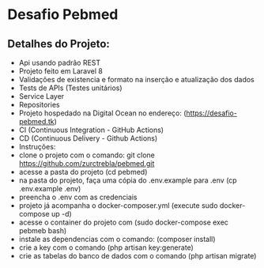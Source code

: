 # Desafio Pebmed

## Detalhes do Projeto:

- Api usando padrão REST
- Projeto feito em Laravel 8
- Validações de existencia e formato na inserção e atualização dos dados
- Tests de APIs (Testes unitários)
- Service Layer
- Repositories
- Projeto hospedado na Digital Ocean no endereço: (https://desafio-pebmed.tk)
- CI (Continuous Integration - GitHub Actions)
- CD (Continuous Delivery - Github Actions)  
- Instruções:
- clone o projeto com o comando: git clone https://github.com/zurctrebla/pebmed.git
- acesse a pasta do projeto (cd pebmed)
- na pasta do projeto, faça uma cópia do .env.example para .env (cp .env.example .env)
- preencha o .env com as credenciais
- projeto já acompanha o docker-composer.yml (execute sudo docker-compose up -d)
- acesse o container do projeto com (sudo docker-compose exec pebmeb bash)
- instale as dependencias com o comando: (composer install)
- crie a key com o comando (php artisan key:generate)
- crie as tabelas do banco de dados com o comando (php artisan migrate)

